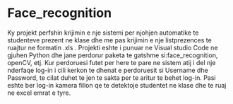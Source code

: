 # Face_recognition
Ky projekt perfshin krijimin e nje sistemi per njohjen automatike te studenteve prezent ne klase dhe me pas krijimin e nje listprezences te ruajtur ne formatin .xls  .
Projekti eshte i punuar ne Visual studio Code ne gjuhen Python dhe jane perdorur paketa te gatshme si:face_recognition, openCV, etj.
Kur perdoruesi futet per here te pare ne sistem atij i del nje nderfaqe log-in i cili kerkon te dhenat e perdoruesit si Username dhe Password, te cilat duhet te jen
te sakta per te aritur te behet log-in. Pasi eshte ber log-in kamera fillon qe te detektoje studentet ne klase dhe te ruaj ne excel emrat e tyre.

